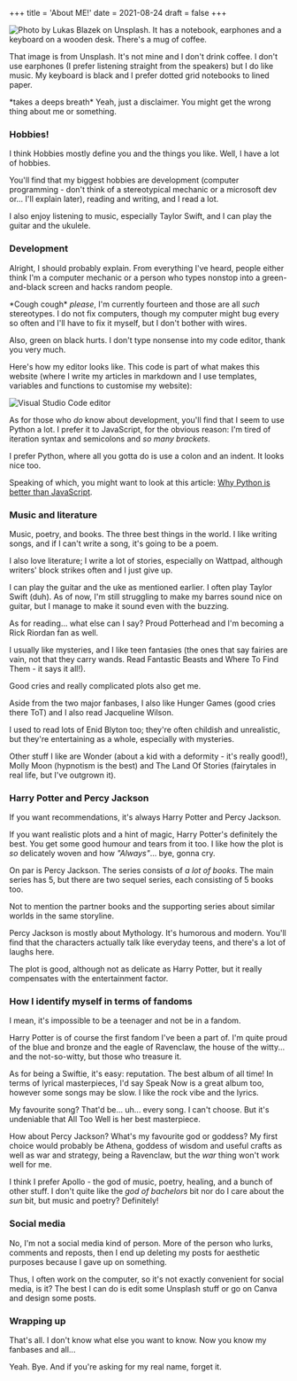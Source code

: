 +++
title = 'About ME!'
date = 2021-08-24
draft = false
+++

<!-- meta:
- title: About ME!
- template: archive
- date: 24. August 2021
- tags: features, public, about
- img-header: https://i.imgur.com/qZJyhRR.jpg
- img-alt: Photo by Lukas Blazek on Unsplash
-->

![Photo by Lukas Blazek on Unsplash. It has a notebook, earphones and a keyboard on a wooden desk. There's a mug of coffee.](https://i.imgur.com/qZJyhRR.jpg)

That image is from Unsplash. It's not mine and I don't drink coffee. I don't use earphones (I prefer listening straight from the speakers) but I do like music. My keyboard is black and I prefer dotted grid notebooks to lined paper.

\*takes a deeps breath\* Yeah, just a disclaimer. You might get the wrong thing about me or something.

### Hobbies!

I think Hobbies mostly define you and the things you like. Well, I have a lot of hobbies. 

You'll find that my biggest hobbies are development (computer programming - don't think of a stereotypical mechanic or a microsoft dev or... I'll explain later), reading and writing, and I read a lot. 

I also enjoy listening to music, especially Taylor Swift, and I can play the guitar and the ukulele.

### Development

Alright, I should probably explain. From everything I've heard, people either think I'm a computer mechanic or a person who types nonstop into a green-and-black screen and hacks random people.

\*Cough cough\* *please*, I'm currently fourteen and those are all *such* stereotypes. I do not fix computers, though my computer might bug every so often and I'll have to fix it myself, but I don't bother with wires. 

Also, green on black hurts. I don't type nonsense into my code editor, thank you very much.

Here's how my editor looks like. This code is part of what makes this website (where I write my articles in markdown and I use templates, variables and functions to customise my website):

![Visual Studio Code editor](https://i.imgur.com/luHbTd0.png)

As for those who *do* know about development, you'll find that I seem to use Python a lot. I prefer it to JavaScript, for the obvious reason: I'm tired of iteration syntax and semicolons and *so many brackets*. 

I prefer Python, where all you gotta do is use a colon and an indent. It looks nice too.

Speaking of which, you might want to look at this article: [Why Python is better than JavaScript](/a/1628726400-why-learn-py).

### Music and literature

Music, poetry, and books. The three best things in the world. I like writing songs, and if I can't write a song, it's going to be a poem. 

I also love literature; I write a lot of stories, especially on Wattpad, although writers' block strikes often and I just give up.

I can play the guitar and the uke as mentioned earlier. I often play Taylor Swift (duh). As of now, I'm still struggling to make my barres sound nice on guitar, but I manage to make it sound even with the buzzing.

As for reading... what else can I say? Proud Potterhead and I'm  becoming a Rick Riordan fan as well.

 I usually like mysteries, and I like teen fantasies (the ones that say fairies are vain, not that they carry wands. Read Fantastic Beasts and Where To Find Them - it says it all!). 
 
 Good cries and really complicated plots also get me.

Aside from the two major fanbases, I also like Hunger Games (good cries there ToT) and I also read Jacqueline Wilson. 

I used to read lots of Enid Blyton too; they're often childish and unrealistic, but they're entertaining as a whole, especially with mysteries. 

Other stuff I like are Wonder (about a kid with a deformity - it's really good!), Molly Moon (hypnotism is the best) and The Land Of Stories (fairytales in real life, but I've outgrown it).

### Harry Potter and Percy Jackson

If you want recommendations, it's always Harry Potter and Percy Jackson. 

If you want realistic plots and a hint of magic, Harry Potter's definitely the best. You get some good humour and tears from it too. I like how the plot is *so* delicately woven and how *"Always"*... bye, gonna cry.

On par is Percy Jackson. The series consists of *a lot of books*. The main series has 5, but there are two sequel series, each consisting of 5 books too. 

Not to mention the partner books and the supporting series about similar worlds in the same storyline.

Percy Jackson is mostly about Mythology. It's humorous and modern. You'll find that the characters actually talk like everyday teens, and there's a lot of laughs here. 

The plot is good, although not as delicate as Harry Potter, but it really compensates with the entertainment factor. 

### How I identify myself in terms of fandoms

I mean, it's impossible to be a teenager and not be in a fandom.

Harry Potter is of course the first fandom I've been a part of. I'm quite proud of the blue and bronze and the eagle of Ravenclaw, the house of the witty... and the not-so-witty, but those who treasure it.

As for being a Swiftie, it's easy: reputation. The best album of all time! In terms of lyrical masterpieces, I'd say Speak Now is a great album too, however some songs may be slow. I like the rock vibe and the lyrics.

My favourite song? That'd be... uh... every song. I can't choose. But it's undeniable that All Too Well is her best masterpiece.

How about Percy Jackson? What's my favourite god or goddess? My first choice would probably be Athena, goddess of wisdom and useful crafts as well as war and strategy, being a Ravenclaw, but the *war* thing won't work well for me.

I think I prefer Apollo - the god of music, poetry, healing, and a bunch of other stuff. I don't quite like the *god of bachelors* bit nor do I care about the *sun* bit, but music and poetry? Definitely!

### Social media

No, I'm not a social media kind of person. More of the person who lurks, comments and reposts, then I end up deleting my posts for aesthetic purposes because I gave up on something.

Thus, I often work on the computer, so it's not exactly convenient for social media, is it? The best I can do is edit some Unsplash stuff or go on Canva and design some posts.

### Wrapping up

That's all. I don't know what else you want to know. Now you know my fanbases and all...

Yeah. Bye. And if you're asking for my real name, forget it. 
